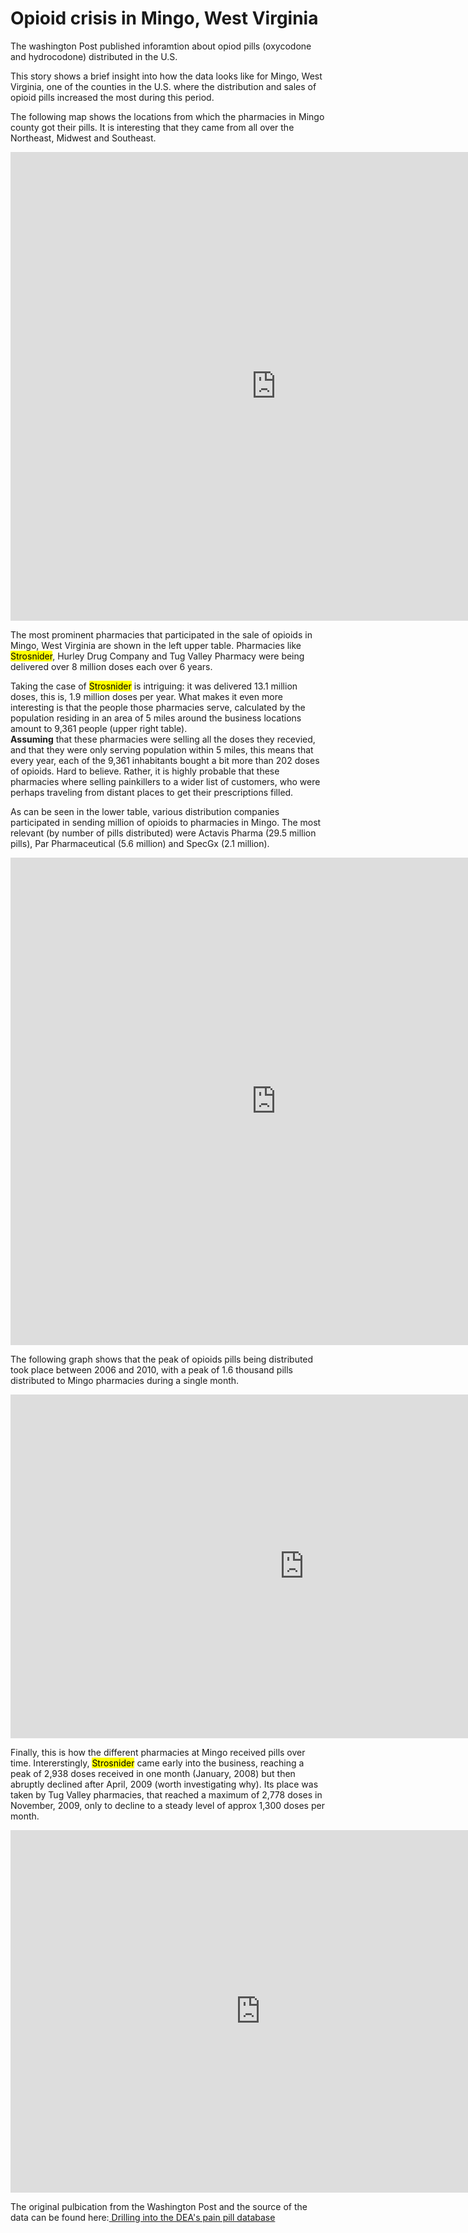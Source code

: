 # Opioid crisis in Mingo, West Virginia

The washington Post published inforamtion about opiod pills (oxycodone and hydrocodone) distributed in the U.S. <br>

This story shows a brief insight into how the data looks like for Mingo, West Virginia, one of the counties in the U.S. where the distribution and sales of opioid pills increased the most during this period.<br>

The following map shows the locations from which the pharmacies in Mingo county got their pills. It is interesting that they came from all over the Northeast, Midwest and Southeast.<br>

<iframe src="https://insights.arcgis.com/#/embed/5b81ff979ce14526a43044f967407340" width="850" height="750" frameborder="0"></iframe>

The most prominent pharmacies that participated in the sale of opioids in Mingo, West Virginia are shown in the left upper table. Pharmacies like <mark>Strosnider</mark>, Hurley Drug Company and Tug Valley Pharmacy were being delivered over 8 million doses each over 6 years. <br>

Taking the case of <mark>Strosnider</mark> is intriguing: it was delivered 13.1 million doses, this is, 1.9 million doses per year. What makes it even more interesting is that the people those pharmacies serve, calculated by the population residing in an area of 5 miles around the business locations amount to 9,361 people (upper right table).<br>
<b>Assuming</b> that these pharmacies were selling all the doses they recevied, and that they were only serving population within 5 miles, this means that every year, each of the 9,361 inhabitants bought a bit more than 202 doses of opioids. Hard to believe. Rather, it is highly probable that these pharmacies where selling painkillers to a wider list of customers, who were perhaps traveling from distant places to get their prescriptions filled. <br>

As can be seen in the lower table, various distribution companies participated in sending million of opioids to pharmacies in Mingo. The most relevant (by number of pills distributed) were Actavis Pharma (29.5 million pills), Par Pharmaceutical (5.6 million) and SpecGx (2.1 million).<br>

<iframe src="https://insights.arcgis.com/#/embed/7fbe280733a3471abfd96ac860271960" width="850" height="780" frameborder="0"></iframe>

The following graph shows that the peak of opioids pills being distributed took place between 2006 and 2010, with a peak of 1.6 thousand pills distributed to Mingo pharmacies during a single month.<br>

<iframe src="https://insights.arcgis.com/#/embed/9984bc4e53f44cc984075196c6bec67d" width="940" height="550" frameborder="0"></iframe>

<!-- The following is supposed to be a graph showing the distirbution of pills over time for each pharmacy, but it is not showing

<iframe src="https://insights.arcgis.com/#/embed/712210232fb249ae9d1738d642d8a31a" width="880" height="680" frameborder="0"></iframe> -->

Finally, this is how the different pharmacies at Mingo received pills over time. Intererstingly, <mark>Strosnider</mark> came early into the business, reaching a peak of 2,938 doses received in one month (January, 2008) but then abruptly declined after April, 2009 (worth investigating why). Its place was taken by Tug Valley pharmacies, that reached a maximum of 2,778 doses in November, 2009, only to decline to a steady level of approx 1,300 doses per month.<br>

<iframe src="https://insights.arcgis.com/#/embed/a0f2fc57f832483eba635fb5aae21067" width="800" height="580" frameborder="0"></iframe>

The original pulbication from the Washington Post and the source of the data can be found here:<a href="https://www.washingtonpost.com/graphics/2019/investigations/dea-pain-pill-database/?itid=lk_inline_manual_18"> Drilling into the DEA's pain pill database<a/>

